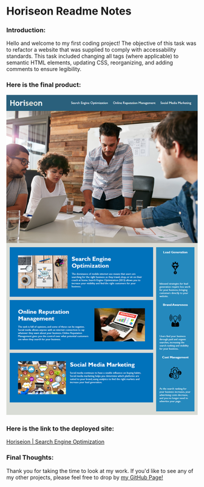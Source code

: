 # Horiseon Readme Notes

### Introduction:
Hello and welcome to my first coding project! The objective of this task was to refactor a website that was supplied to comply with accessability standards. This task included changing all tags (where applicable) to semantic HTML elements, updating CSS, reorganizing, and adding comments to ensure legibility.

### Here is the final product:
![Horiseon](https://github.com/zdjeffers/Homework/blob/main/01%20-%20Code%20Refactor/Assets/01-html-css-git-homework-demo.png?raw=true)

### Here is the link to the deployed site:
[Horiseion | Search Engine Optimization](https://zdjeffers.github.io/Homework/tree/main/01%20-%20Code%20Refactor/Develop/index.html)

### Final Thoughts:
Thank you for taking the time to look at my work. If you'd like to see any of my other projects, please feel free to drop by [my GitHub Page!](https://github.com/zdjeffers)